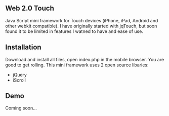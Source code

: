 ## Web 2.0 TouchJava Script mini framework for Touch devices (iPhone, iPad, Android and other webkit compatible). I have originally started with jqTouch, but soon found it to be limited in features I watned to have and ease of use. ## InstallationDownload and install all files, open index.php in the mobile browser. You are good to get rolling. This mini framework uses 2 open source libaries:* jQuery* iScroll## DemoComing soon...